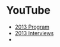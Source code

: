 # YouTube
- [2013 Program](https://www.youtube.com/watch?v=cTKyqUtTDqo&pp=ygUUYmVhaHJzIGVudmlyb25tZW50YWw%3D)
- [2013 Interviews](https://www.youtube.com/watch?v=9PC6iz5eY70&pp=ygUUYmVhaHJzIGVudmlyb25tZW50YWw%3D)
- 